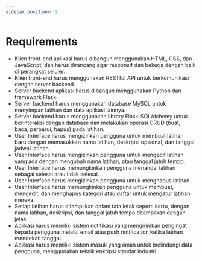 ```yaml
---
sidebar_position: 3
---
```


# Requirements

- Klien front-end aplikasi harus dibangun menggunakan HTML, CSS, dan JavaScript, dan harus dirancang agar responsif dan bekerja dengan baik di perangkat seluler.
- Klien front-end harus menggunakan RESTful API untuk berkomunikasi dengan server backend.
- Server backend aplikasi harus dibangun menggunakan Python dan framework Flask.
- Server backend harus menggunakan database MySQL untuk menyimpan latihan dan data aplikasi lainnya.
- Server backend harus menggunakan library Flask-SQLAlchemy untuk berinteraksi dengan database dan melakukan operasi CRUD (buat, baca, perbarui, hapus) pada latihan.
- User Interface harus mengizinkan pengguna untuk membuat latihan baru dengan memasukkan nama latihan, deskripsi opsional, dan tanggal jadwal latihan.
- User Interface harus mengizinkan pengguna untuk mengedit latihan yang ada dengan mengubah nama latihan, atau tanggal jatuh tempo.
- User Interface harus memungkinkan pengguna menandai latihan sebagai selesai atau tidak selesai.
- User Interface harus mengizinkan pengguna untuk menghapus latihan.
- User Interface harus memungkinkan pengguna untuk membuat, mengedit, dan menghapus kategori atau daftar untuk mengatur latihan mereka.
- Setiap latihan harus ditampilkan dalam tata letak seperti kartu, dengan nama latihan, deskripsi, dan tanggal jatuh tempo ditampilkan dengan jelas.
- Aplikasi harus memiliki sistem notifikasi yang mengirimkan pengingat kepada pengguna melalui email atau push notification ketika latihan mendekati tanggal.
- Aplikasi harus memiliki sistem masuk yang aman untuk melindungi data pengguna, menggunakan teknik enkripsi standar industri. 